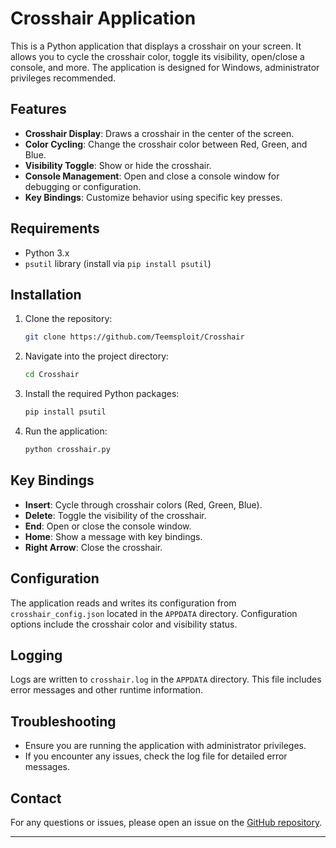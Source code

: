 # Crosshair Application

This is a Python application that displays a crosshair on your screen. It allows you to cycle the crosshair color, toggle its visibility, open/close a console, and more. The application is designed for Windows, administrator privileges recommended.

## Features

- **Crosshair Display**: Draws a crosshair in the center of the screen.
- **Color Cycling**: Change the crosshair color between Red, Green, and Blue.
- **Visibility Toggle**: Show or hide the crosshair.
- **Console Management**: Open and close a console window for debugging or configuration.
- **Key Bindings**: Customize behavior using specific key presses.

## Requirements

- Python 3.x
- `psutil` library (install via `pip install psutil`)

## Installation

1. Clone the repository:

    ```bash
    git clone https://github.com/Teemsploit/Crosshair
    ```

2. Navigate into the project directory:

    ```bash
    cd Crosshair
    ```

3. Install the required Python packages:

    ```bash
    pip install psutil
    ```

4. Run the application:

    ```bash
    python crosshair.py
    ```

## Key Bindings

- **Insert**: Cycle through crosshair colors (Red, Green, Blue).
- **Delete**: Toggle the visibility of the crosshair.
- **End**: Open or close the console window.
- **Home**: Show a message with key bindings.
- **Right Arrow**: Close the crosshair.

## Configuration

The application reads and writes its configuration from `crosshair_config.json` located in the `APPDATA` directory. Configuration options include the crosshair color and visibility status.

## Logging

Logs are written to `crosshair.log` in the `APPDATA` directory. This file includes error messages and other runtime information.

## Troubleshooting

- Ensure you are running the application with administrator privileges.
- If you encounter any issues, check the log file for detailed error messages.


## Contact

For any questions or issues, please open an issue on the [GitHub repository](https://github.com/Teemsploit/Crosshair/issues).

---


